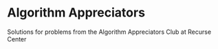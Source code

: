 # Algorithm Appreciators
Solutions for problems from the Algorithm Appreciators Club at Recurse Center
